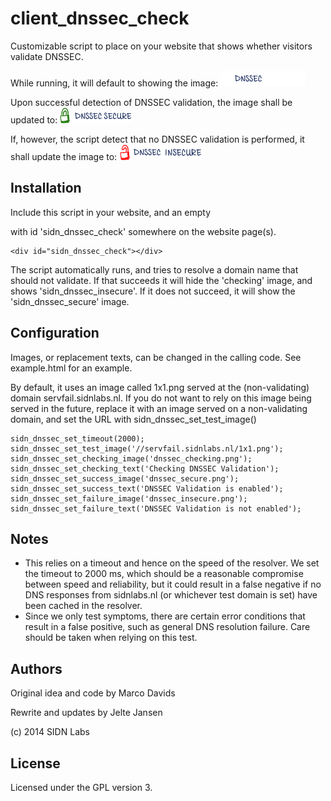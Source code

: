 client_dnssec_check
===================

Customizable script to place on your website that shows whether
visitors validate DNSSEC.

While running, it will default to showing the image:
![Image while running](dnssec_checking.png)

Upon successful detection of DNSSEC validation, the image shall be
updated to:
![Validation detected](dnssec_secure.png)

If, however, the script detect that no DNSSEC validation is performed,
it shall update the image to:
![no validation detected](dnssec_insecure.png)

Installation
------------

Include this script in your website, and an empty <div> with id 
'sidn\_dnssec\_check' somewhere on the website page(s).

    <div id="sidn_dnssec_check"></div>

The script automatically runs, and tries to resolve a domain name
that should not validate. If that succeeds it will hide the
'checking' image, and shows 'sidn\_dnssec\_insecure'. If it does
not succeed, it will show the 'sidn\_dnssec\_secure' image.

Configuration
-------------

Images, or replacement texts, can be changed in the calling
code. See example.html for an example.

By default, it uses an image called 1x1.png served at the
(non-validating) domain servfail.sidnlabs.nl. If you do not want
to rely on this image being served in the future, replace it with
an image served on a non-validating domain, and set the URL with
sidn_dnssec_set_test_image()

    sidn_dnssec_set_timeout(2000);
    sidn_dnssec_set_test_image('//servfail.sidnlabs.nl/1x1.png');
    sidn_dnssec_set_checking_image('dnssec_checking.png');
    sidn_dnssec_set_checking_text('Checking DNSSEC Validation');
    sidn_dnssec_set_success_image('dnssec_secure.png');
    sidn_dnssec_set_success_text('DNSSEC Validation is enabled');
    sidn_dnssec_set_failure_image('dnssec_insecure.png');
    sidn_dnssec_set_failure_text('DNSSEC Validation is not enabled');


Notes
-----

* This relies on a timeout and hence on the speed of the resolver.
  We set the timeout to 2000 ms, which should be a reasonable
  compromise between speed and reliability, but it could result in
  a false negative if no DNS responses from sidnlabs.nl (or 
  whichever test domain is set) have been cached in the resolver.
* Since we only test symptoms, there are certain error conditions
  that result in a false positive, such as general DNS resolution
  failure. Care should be taken when relying on this test.

Authors
-------

Original idea and code by Marco Davids

Rewrite and updates by Jelte Jansen

(c) 2014 SIDN Labs

License
-------

Licensed under the GPL version 3.
